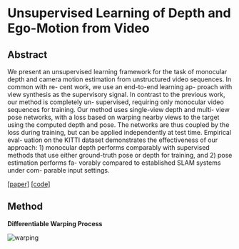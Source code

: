 # Unsupervised Learning of Depth and Ego-Motion from Video



## Abstract

We present an unsupervised learning framework for the task of monocular depth and camera motion estimation from unstructured video sequences. In common with re- cent work, we use an end-to-end learning ap- proach with view synthesis as the supervisory signal. In contrast to the previous work, our method is completely un- supervised, requiring only monocular video sequences for training. Our method uses single-view depth and multi- view pose networks, with a loss based on warping nearby views to the target using the computed depth and pose. The networks are thus coupled by the loss during training, but can be applied independently at test time. Empirical eval- uation on the KITTI dataset demonstrates the effectiveness of our approach: 1) monocular depth performs comparably with supervised methods that use either ground-truth pose or depth for training, and 2) pose estimation performs fa- vorably compared to established SLAM systems under com- parable input settings.

[[paper]](https://people.eecs.berkeley.edu/~tinghuiz/projects/SfMLearner/cvpr17_sfm_final.pdf) [[code]](https://github.com/tinghuiz/SfMLearner)



## Method

**Differentiable Warping Process**

![warping](https://github.com/antony0621/Videos-Publications-Collection/blob/master/pics/SfMLearner/Warping.png)